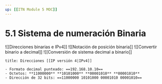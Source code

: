 ```yaml
---
up: [[ITN Module 5 MOC]]
---
```

# 5.1 Sistema de numeración Binaria

![[Direcciones binarias e IPv4]]
![[Notación de posición binaria]]
![[Convertir binario a decimal]]
![[Conversión de sistema decimal a binario]]

```ad-seealso
title: Direcciones [[IP versión 4|IPv4]]

- Formato decimal punteado: ==192.168.10.10==
- Octetos: **11000000** **10101000** **00001010** **00001010**
- Dirección de 32 bits: ==11000000 10101000 00001010 00001010== 

```
